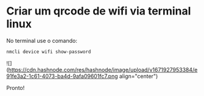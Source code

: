 # Criar um qrcode de wifi via terminal linux

No terminal use o comando:  

```bash
nmcli device wifi show-password
```

![](https://cdn.hashnode.com/res/hashnode/image/upload/v1671927953384/e91fe3a2-1c61-4073-ba4d-9afa09601fc7.png align="center")

Pronto!
